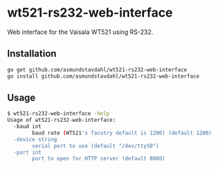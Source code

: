 # wt521-rs232-web-interface
Web interface for the Vaisala WT521 using RS-232.

## Installation
```sh
go get github.com/asmundstavdahl/wt521-rs232-web-interface
go install github.com/asmundstavdahl/wt521-rs232-web-interface
```

## Usage
```sh
$ wt521-rs232-web-interface -help
Usage of wt521-rs232-web-interface:
  -baud int
    	baud rate (WT521's facotry default is 1200) (default 1200)
  -device string
    	serial port to use (default "/dev/ttyS0")
  -port int
    	port to open for HTTP server (default 8080)

```
